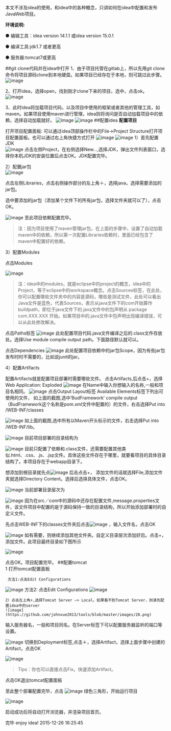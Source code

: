 本文不涉及idea的使用，和idea中的各种概念，只讲如何在idea中配置和发布JavaWeb项目。

**环境说明:**

● 编辑工具：idea version 14.1.1 或idea version 15.0.1  

● 编译工具:jdk1.7 或者更高  

● 服务器:tomcat7或更高  

##git clone代码并在idea中打开
1、由于项目托管在gitlab上，所以先用git clone命令将项目源码clone到本地硬盘。如果项目已经存在于本地，则可跳过此步骤。  
![image](https://github.com/johnxue2013/tools/blob/master/images/1.png)

2、打开idea，选择open，找到刚才clone下来的项目，选中，点击ok。
![image](https://github.com/johnxue2013/tools/blob/master/images/2.png)

3、此时idea将加载项目代码，以及项目中使用的框架或者其他的管理工具，如maven。如果项目使用maven进行管理，idea则将询问是否自动加载项目中的依赖，选择自动加载就好。
 ![image](https://github.com/johnxue2013/tools/blob/master/images/3.png)
 ![image](https://github.com/johnxue2013/tools/blob/master/images/4.png)
##配置idea
**配置项目**  

打开项目配置面板: 可以通过idea顶部操作栏中的File->Project Structure打开项目配置面板。也可以通过右上角快捷方式打开
 ![image](https://github.com/johnxue2013/tools/blob/master/images/5.png)
 ![image](https://github.com/johnxue2013/tools/blob/master/images/6.png)
1）首先配置JDK  
 ![image](https://github.com/johnxue2013/tools/blob/master/images/7.png)
点击左侧Project，在右侧选择New...,选择JDK，弹出文件列表窗口，选择你本机JDK的安装位置后点击OK。JDK配置完毕。  

2）配置jar包  
![image](https://github.com/johnxue2013/tools/blob/master/images/8.png)

点击左侧Libraries，点击右侧操作部分的左上角＋，选择java，选择需要添加的jar包。
 
选中要添加的jar包（添加某个文件下的所有jar包，选择文件夹就可以了），点击OK。
 
 ![image](https://github.com/johnxue2013/tools/blob/master/images/9.png)
至此项目依赖配置完毕。  

>注：因为项目使用了maven管理jar包，在上面的步骤中，设置了自动加载maven中的依赖，所以第一次配置Libraries依赖时，里面已经包含了maven中配置好的依赖。

3）配置Modules

点击Modules
 
 ![image](https://github.com/johnxue2013/tools/blob/master/images/10.png)
 
>注：idea中的modules，就是eclipse中的project的概念，idea中的Project，等于eclipse中的workspace概念。点击Sources标签，在此处，你可以配置哪些文件夹中的内容是源码，哪些是测试文件，此处可以看出Java文件是蓝色，代表Sources，表示从java文件下的com开始算作buildpath，即位于java文件下的.java文件中的包声明从 package com.XXX.XXX 开始。如果项目中的.java文件中包声明出现编译错误，可以从此处修改解决。 

点击Paths标签
 ![image](https://github.com/johnxue2013/tools/blob/master/images/11.png)
此处配置项目代码.java文件编译之后的.class文件存放处。选择Use module compile output path。下面路径默认就可以。

点击Dependencies
 ![image](https://github.com/johnxue2013/tools/blob/master/images/12.png)
此处配置项目依赖中的jar包Scope，因为有些jar包发布时时不需要的，比如说junit的jar。

4）配置Artifacts  

配置Artifacts就是配置项目部署时需要哪些文件。
点击Artifacts,后点击+，选择Web Application: Exploded
 ![image](https://github.com/johnxue2013/tools/blob/master/images/13.png)
在Name中输入你想输入的名称,一般和项目名相同。
![image](https://github.com/johnxue2013/tools/blob/master/images/14.png)
点击Output Layout标签
Available Elements标签下列出可使用的文件，
如上面的截图,选中’BudFramework’ compile output （BudFramework这个名称是pom.xml文件中配置的）的文件，右击选择Put into /WEB-INF/classes

![image](https://github.com/johnxue2013/tools/blob/master/images/15.png)
如上面的截图,选中所有以Maven开头标示的文件，右击选择Put into /WEB-INF/lib。
 
![image](https://github.com/johnxue2013/tools/blob/master/images/16.png)
目前项目部署的目录结构为
 
![image](https://github.com/johnxue2013/tools/blob/master/images/17.png)
目前只配置了依赖和.class文件，还需要配置其他类似.html、.css、.js、.jsp文件。具体这些文件存在于哪里，就要看项目的具体目录结构了。本项目存在于webapp目录下。

想添加到根目录就先点![image](https://github.com/johnxue2013/tools/blob/master/images/18.png) 后击点击+， 添加文件的话就选择File,添加文件夹就选择Directory Content。选择后选择具体文件，点击OK。

![image](https://github.com/johnxue2013/tools/blob/master/images/19.png)
当前部署目录层次为
 
![image](https://github.com/johnxue2013/tools/blob/master/images/20.png)
因为在src／com中的源码中还存在配置文件,message.properties文件，该文件项目中配置的是于源码保持一致的目录结构，所以开始添加部署时的自定义文件。

先点击WEB-INF下的classes文件夹后点击![image](https://github.com/johnxue2013/tools/blob/master/images/21.png) ，输入文件名，点击OK
 
 ![image](https://github.com/johnxue2013/tools/blob/master/images/22.png)
如有需要，则继续添加其他文件夹。自定义目录层次添加好后。点击+，添加文件。此项目最终目录如下图所示
 
![image](https://github.com/johnxue2013/tools/blob/master/images/23.png)

点击OK。项目配置完毕。
##配置tomcat  
	1 打开tomcat配置面板  
     
     方法1:点击Edit Configurations
 
 ![image](https://github.com/johnxue2013/tools/blob/master/images/24.png)
     方法2: 点击Edit Configurations
 ![image](https://github.com/johnxue2013/tools/blob/master/images/25.png)

	2）点击左上角+,选择Tomcat Server —> Local。如果看不到Tomcat Server，则请先配置idea中的server
	![image](https://github.com/johnxue2013/tools/blob/master/images/26.png)
 
输入服务器名，一般和项目同名。在Server标签下可以配置服务器监听的端口等设置。
 
![image](https://github.com/johnxue2013/tools/blob/master/images/27.png)
切换到Deployment标签,点击＋，选择Artifact，选择上面步骤中创建的Artifact，点击OK
 
 ![image](https://github.com/johnxue2013/tools/blob/master/images/28.png)
>Tips：你也可以直接点击Fix。快速添加Artifact。

点击OK退出tomcat配置面板

至此整个部署配置完毕，点击 ![image](https://github.com/johnxue2013/tools/blob/master/images/29.png)
绿色三角形，开始运行项目

 ![image](https://github.com/johnxue2013/tools/blob/master/images/30.png)

启动成功后将自动打开浏览器，并渲染项目首页。

完毕
enjoy idea!
2015-12-26 16:25:45
                                                                                                                   









